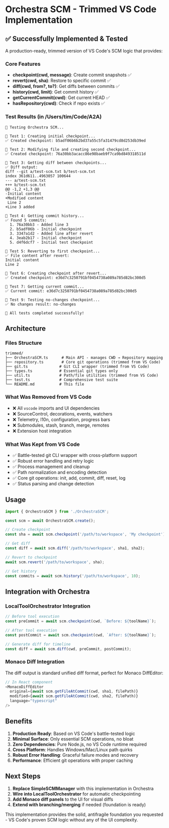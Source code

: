 # Orchestra SCM - Trimmed VS Code Implementation

## ✅ Successfully Implemented & Tested

A production-ready, trimmed version of VS Code's SCM logic that provides:

### Core Features
- **checkpoint(cwd, message)**: Create commit snapshots ✅
- **revert(cwd, sha)**: Restore to specific commit ✅  
- **diff(cwd, from?, to?)**: Get diffs between commits ✅
- **history(cwd, limit)**: Get commit history ✅
- **getCurrentCommit(cwd)**: Get current HEAD ✅
- **hasRepository(cwd)**: Check if repo exists ✅

### Test Results (in /Users/tim/Code/A2A)
```
🧪 Testing Orchestra SCM...

📝 Test 1: Creating initial checkpoint...
✅ Created checkpoint: b5adf06b6b2bd37a55c5fa31479cd8d253db39ed

📝 Test 2: Modifying file and creating second checkpoint...
✅ Created checkpoint: 76a30bb3acacc86e98baeb9f7ca9bd849318511d

📝 Test 3: Getting diff between checkpoints...
✅ Diff output:
diff --git a/test-scm.txt b/test-scm.txt
index 361d611..4963057 100644
--- a/test-scm.txt
+++ b/test-scm.txt
@@ -1,2 +1,3 @@
-Initial content
+Modified content
 Line 2
+Line 3 added

📝 Test 4: Getting commit history...
✅ Found 5 commits:
  1. 76a30bb3 - Added line 3
  2. b5adf06b - Initial checkpoint
  3. 3347a1d2 - Added line after revert
  4. 3eab2b17 - Initial checkpoint
  5. d4f6dcf7 - Initial test checkpoint

📝 Test 5: Reverting to first checkpoint...
✅ File content after revert:
Initial content
Line 2

📝 Test 6: Creating checkpoint after revert...
✅ Created checkpoint: e36d7c3250791bf0454738a089a785d82bc300d5

📝 Test 7: Getting current commit...
✅ Current commit: e36d7c3250791bf0454738a089a785d82bc300d5

📝 Test 9: Testing no-changes checkpoint...
✅ No changes result: no-changes

🎉 All tests completed successfully!
```

## Architecture

### Files Structure
```
trimmed/
├── OrchestraSCM.ts      # Main API - manages CWD → Repository mapping
├── repository.ts        # Core git operations (trimmed from VS Code)
├── git.ts              # Git CLI wrapper (trimmed from VS Code)  
├── types.ts            # Essential git types only
├── util.ts             # Path/file utilities (trimmed from VS Code)
├── test.ts             # Comprehensive test suite
└── README.md           # This file
```

### What Was Removed from VS Code
- ❌ All `vscode` imports and UI dependencies
- ❌ SourceControl, decorations, events, watchers
- ❌ Telemetry, l10n, configuration, progress bars
- ❌ Submodules, stash, branch, merge, remotes
- ❌ Extension host integration

### What Was Kept from VS Code
- ✅ Battle-tested git CLI wrapper with cross-platform support
- ✅ Robust error handling and retry logic
- ✅ Process management and cleanup
- ✅ Path normalization and encoding detection
- ✅ Core git operations: init, add, commit, diff, reset, log
- ✅ Status parsing and change detection

## Usage

```typescript
import { OrchestraSCM } from './OrchestraSCM';

const scm = await OrchestraSCM.create();

// Create checkpoint
const sha = await scm.checkpoint('/path/to/workspace', 'My checkpoint');

// Get diff
const diff = await scm.diff('/path/to/workspace', sha1, sha2);

// Revert to checkpoint  
await scm.revert('/path/to/workspace', sha);

// Get history
const commits = await scm.history('/path/to/workspace', 10);
```

## Integration with Orchestra

### LocalToolOrchestrator Integration
```typescript
// Before tool execution
const preCommit = await scm.checkpoint(cwd, `Before: ${toolName}`);

// After tool execution  
const postCommit = await scm.checkpoint(cwd, `After: ${toolName}`);

// Generate diff for timeline
const diff = await scm.diff(cwd, preCommit, postCommit);
```

### Monaco Diff Integration
The diff output is standard unified diff format, perfect for Monaco DiffEditor:

```typescript
// In React component
<MonacoDiffEditor
  original={await scm.getFileAtCommit(cwd, sha1, filePath)}
  modified={await scm.getFileAtCommit(cwd, sha2, filePath)}
  language="typescript"
/>
```

## Benefits

1. **Production Ready**: Based on VS Code's battle-tested logic
2. **Minimal Surface**: Only essential SCM operations, no bloat
3. **Zero Dependencies**: Pure Node.js, no VS Code runtime required
4. **Cross Platform**: Handles Windows/Mac/Linux path quirks
5. **Robust Error Handling**: Graceful failure modes and recovery
6. **Performance**: Efficient git operations with proper caching

## Next Steps

1. **Replace SimpleSCMManager** with this implementation in Orchestra
2. **Wire into LocalToolOrchestrator** for automatic checkpointing
3. **Add Monaco diff panels** to the UI for visual diffs
4. **Extend with branching/merging** if needed (foundation is ready)

This implementation provides the solid, antifragile foundation you requested - VS Code's proven SCM logic without any of the UI complexity.